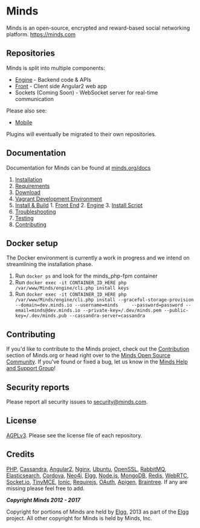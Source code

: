 Minds
=====
Minds is an open-source, encrypted and reward-based social networking platform. https://minds.com

## Repositories
Minds is split into multiple components:

- [Engine](https://github.com/Minds/engine) - Backend code & APIs
- [Front](https://github.com/Minds/front) - Client side Angular2 web app
- Sockets (Coming Soon) - WebSocket server for real-time communication

Please also see:
- [Mobile](https://github.com/Minds/mobile)

Plugins will eventually be migrated to their own repositories.

## Documentation
Documentation for Minds can be found at [minds.org/docs](https://www.minds.org/docs)
1. [Installation](https://www.minds.org/docs/install.html)
  1. [Requirements](https://www.minds.org/docs/install/requirements.html)
  2. [Download](https://www.minds.org/docs/install/download.html)
  3. [Vagrant Development Environment](https://www.minds.org/docs/install/vagrant.html)
  4. [Install & Build](https://www.minds.org/docs/install/preparation.html)
    1. [Front End](https://www.minds.org/docs/install/preparation.html#front-end)
    2. [Engine](https://www.minds.org/docs/install/preparation.html#engine-php)
    3. [Install Script](https://www.minds.org/docs/install/installation.html)
  5. [Troubleshooting](https://www.minds.org/docs/install/troubleshooting.html)
2. [Testing](https://www.minds.org/docs/testing.html)
3. [Contributing](https://www.minds.org/docs/contributing.html)

## Docker setup

The Docker environment is currently a work in progress and we intend on streamlining the installation phase.

1. Run `docker ps` and look for the minds_php-fpm container
2. Run `docker exec -it CONTAINER_ID_HERE php /var/www/Minds/engine/cli.php install keys`
3. Run `docker exec -it CONTAINER_ID_HERE php /var/www/Minds/engine/cli.php install --graceful-storage-provision --domain=dev.minds.io --username=minds     --password=password --email=minds@dev.minds.io --private-key=/.dev/minds.pem --public-key=/.dev/minds.pub --cassandra-server=cassandra`

## Contributing
If you'd like to contribute to the Minds project, check out the [Contribution](https://www.minds.org/docs/contributing.html) section of Minds.org or head right over to the [Minds Open Source Community](https://www.minds.com/groups/profile/365903183068794880).  If you've found or fixed a bug, let us know in the [Minds Help and Support Group](https://www.minds.com/groups/profile/100000000000000681/activity)!

## Security reports
Please report all security issues to [security@minds.com](mailto:security@minds.com).

## License
[AGPLv3](https://www.minds.org/docs/license.html). Please see the license file of each repository.

## Credits
[PHP](https://php.net), [Cassandra](http://cassandra.apache.org/), [Angular2](http://angular.io), [Nginx](https://nginx.com), [Ubuntu](https://ubuntu.com), [OpenSSL](https://www.openssl.org/), [RabbitMQ](https://www.rabbitmq.com/), [Elasticsearch](https://www.elastic.co/), [Cordova](https://cordova.apache.org/), [Neo4j](https://neo4j.com/), [Elgg](http://elgg.org), [Node.js](https://nodejs.org/en/), [MongoDB](https://www.mongodb.com/), [Redis](http://redis.io/), [WebRTC](https://webrtc.org/), [Socket.io](http://socket.io/), [TinyMCE](https://www.tinymce.com/), [Ionic](http://ionicframework.com/), [Requirejs](http://requirejs.org/), [OAuth](http://oauth.net/2/), [Apigen](http://www.apigen.org/), [Braintree](https://www.braintreepayments.com/). If any are missing please feel free to add.

___Copyright Minds 2012 - 2017___

Copyright for portions of Minds are held by [Elgg](http://elgg.org), 2013 as part of the [Elgg](http://elgg.org) project. All other copyright for Minds is held by Minds, Inc.
